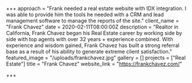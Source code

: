 +++
approach = "Frank needed a real estate website with IDX integration. I was able to provide him the tools he needed with a CRM and lead management software to manage the reports of the site."
client_name = "Frank Chavez"
date = 2020-02-11T08:00:00Z
description = "Realtor in California, Frank Chavez began his Real Estate career by working side by side with top agents with over 32 years + experience combined. With experience and wisdom gained, Frank Chavez has built a strong referral base as a result of his ability to generate extreme client satisfaction."
featured_image = "/uploads/frankchavez.jpg"
gallery = []
projects = ["Real Estate"]
title = "Frank Chavez"
website_link = "https://frankchavez.com/"

+++
